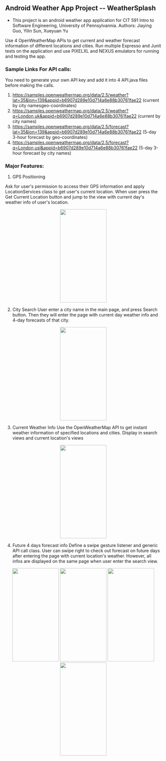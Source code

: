 ## Android Weather App Project -- WeatherSplash
* This project is an android weather app application for CIT 591 Intro to Software Engineering, University of Pennsylvannia.
Authors: Jiaying Guo, Yilin Sun, Xueyuan Yu

Use 4 OpenWeatherMap APIs to get current and weather forecast information of different locations and cities. Run multiple Expresso and Junit tests on the application and use PIXELXL and NEXUS emulators for running and testing the app.

### Sample Links For API calls:
You need to generate your own API key and add it into 4 API.java files before making the calls.
1. https://samples.openweathermap.org/data/2.5/weather?lat=35&lon=139&appid=b6907d289e10d714a6e88b30761fae22 (current by city namesgeo-coordinates)
2. https://samples.openweathermap.org/data/2.5/weather?q=London,uk&appid=b6907d289e10d714a6e88b30761fae22 (current by city names)
3. https://samples.openweathermap.org/data/2.5/forecast?lat=35&lon=139&appid=b6907d289e10d714a6e88b30761fae22  (5-day 3-hour forecast by geo-coordinates)
4. https://samples.openweathermap.org/data/2.5/forecast?q=London,usl&appid=b6907d289e10d714a6e88b30761fae22 (5-day 3-hour forecast by city names)

### Major Features:
1. GPS Positioning 

Ask for user's permission to access their GPS information and apply LocationServices class to get user's current location. When user press the
Get Current Location button and jump to the view with current day's weather info of user's location.

<div align="center">
  <img width="150" height="300" src="https://github.com/591Project2018/Working_Swipe/blob/master/APP_Screenshot/main.jpg"/>
</div>



2. City Search
User enter a city name in the main page, and press Search button. Then they will enter the page with current day weather info and 4-day forecasts of that city.

<div align="center">
  <img width="150" height="300" src="https://github.com/591Project2018/Working_Swipe/blob/master/APP_Screenshot/search%20weather%20by%20city.jpg"/>
</div>


3. Current Weather Info
Use the OpenWeatherMap API to get instant weather information of specified locations and cities. Display in search views and current location's views

<div align="center">
  <img width="150" height="300" src="https://github.com/591Project2018/Working_Swipe/blob/master/APP_Screenshot/currentWeather.jpg"/>
</div>

4. Future 4 days forecast info
 Define a swipe gesture listener and generic API call class. User can swipe right to check out forecast on future days after entering the page with current location's weather. However, all infos are displayed on the same page when user enter the search view.

<div align="center">
  
  <img width="150" height="300" src="https://github.com/591Project2018/Working_Swipe/blob/master/APP_Screenshot/getSecondDayWeather.jpg"/>
  <img width="150" height="300" src="https://github.com/591Project2018/Working_Swipe/blob/master/APP_Screenshot/getThirdDayWeather.jpg"/>
  <img width="150" height="300" src="https://github.com/591Project2018/Working_Swipe/blob/master/APP_Screenshot/getFourthDayWeather.jpg"/>
  <img width="150" height="300" src="https://github.com/591Project2018/Working_Swipe/blob/master/APP_Screenshot/getFifthDayWeather.jpg"/>

</div>


